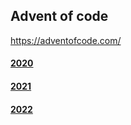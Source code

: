 ## Advent of code
https://adventofcode.com/

#### [2020](https://github.com/ericbalawejder/advent-of-code/tree/main/src/main/java/aoc/year2020)

#### [2021](https://github.com/ericbalawejder/advent-of-code/tree/main/src/main/java/aoc/year2021)

#### [2022](https://github.com/ericbalawejder/advent-of-code/tree/main/src/main/java/aoc/year2022)
